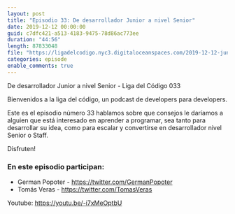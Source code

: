 ```yaml
---
layout: post
title: "Episodio 33: De desarrollador Junior a nivel Senior"
date: 2019-12-12 00:00:00
guid: c7dfc421-a513-4183-9475-78d86ac773ee
duration: "44:56"
length: 87833048 
file: "https://ligadelcodigo.nyc3.digitaloceanspaces.com/2019-12-12-junior-a-senior.mp3"
categories: episode
enable_comments: true
---
```


De desarrollador Junior a nivel Senior - Liga del Código 033

Bienvenidos a la liga del código, un podcast de developers para developers.

Este es el episodio número 33 hablamos sobre que consejos le daríamos a alguien que está interesado en aprender a programar, sea tanto para desarrollar su idea, como para escalar y convertirse en desarrollador nivel Senior o Staff.

Disfruten!

### En este episodio participan:
- German Popoter - https://twitter.com/GermanPopoter
- Tomás Veras - https://twitter.com/TomasVeras

Youtube: https://youtu.be/-i7xMeOptbU
